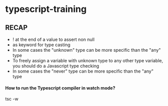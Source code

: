 # typescript-training

## RECAP
* ! at the end of a value to assert non null
* as keyword for type casting
* In some cases the "unknown" type can be more specific than the "any" type
* To freely assign a variable with unknown type to any other type variable, you should do a Javascript
    type checking
* In some cases the "never" type can be more specific than the "any" type

#### How to run the Typescript compiler in watch mode?
tsc <filename> -w
